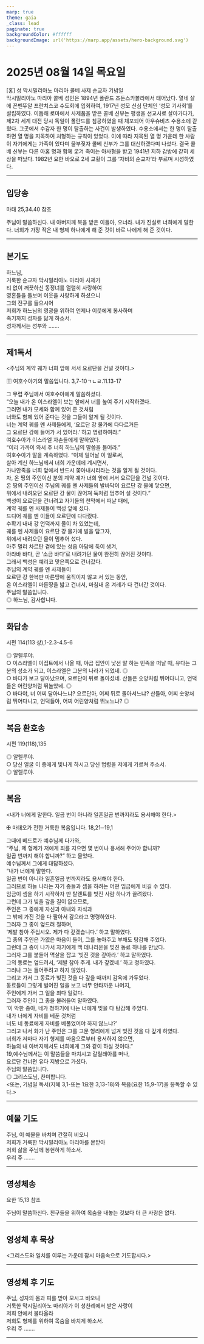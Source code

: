 ```yaml
---
marp: true
theme: gaia
_class: lead
paginate: true
backgroundColor: #ffffff
backgroundImage: url('https://marp.app/assets/hero-background.svg')
---
```


# 2025년 08월 14일 목요일

[홍] 성 막시밀리아노 마리아 콜베 사제 순교자 기념일  
막시밀리아노 마리아 콜베 성인은 1894년 폴란드 즈둔스카볼라에서 태어났다. 열네 살에 꼰벤뚜알 프란치스코 수도회에 입회하여, 1917년 성모 신심 단체인 ‘성모 기사회’를 설립하였다. 이듬해 로마에서 사제품을 받은 콜베 신부는 평생을 선교사로 살아가다가, 제2차 세계 대전 당시 독일이 폴란드를 침공하였을 때 체포되어 아우슈비츠 수용소에 갇혔다. 그곳에서 수감자 한 명이 탈출하는 사건이 발생하였다. 수용소에서는 한 명이 탈출하면 열 명을 지목하여 처형하는 규칙이 있었다. 이에 따라 지목된 열 명 가운데 한 사람이 자기에게는 가족이 있다며 울부짖자 콜베 신부가 그를 대신하겠다며 나섰다. 결국 콜베 신부는 다른 아홉 명과 함께 굶겨 죽이는 아사형을 받고 1941년 지하 감방에 갇혀 세상을 떠났다. 1982년 요한 바오로 2세 교황이 그를 ‘자비의 순교자’라 부르며 시성하였다.




---

## 입당송

마태 25,34.40 참조

주님이 말씀하신다. 내 아버지께 복을 받은 이들아, 오너라. 내가 진실로 너희에게 말한다. 너희가 가장 작은 내 형제 하나에게 해 준 것이 바로 나에게 해 준 것이다.  
  


---

## 본기도

하느님,  
거룩한 순교자 막시밀리아노 마리아 사제가  
티 없이 깨끗하신 동정녀를 열렬히 사랑하여  
영혼들을 돌보며 이웃을 사랑하게 하셨으니  
그의 전구를 들으시어  
저희가 하느님의 영광을 위하여 언제나 이웃에게 봉사하며  
죽기까지 성자를 닮게 하소서.  
성자께서는 성부와 …….  
  


---

## 제1독서

<주님의 계약 궤가 너희 앞에 서서 요르단을 건널 것이다.>

▥ 여호수아기의 말씀입니다. 3,7-10ㄱㄴㄹ.11.13-17

그 무렵 주님께서 여호수아에게 말씀하셨다.  
“오늘 내가 온 이스라엘이 보는 앞에서 너를 높여 주기 시작하겠다.  
그러면 내가 모세와 함께 있어 준 것처럼  
너와도 함께 있어 준다는 것을 그들이 알게 될 것이다.  
너는 계약 궤를 멘 사제들에게, ‘요르단 강 물가에 다다르거든  
그 요르단 강에 들어가 서 있어라.’ 하고 명령하여라.”  
여호수아가 이스라엘 자손들에게 말하였다.  
“이리 가까이 와서 주 너희 하느님의 말씀을 들어라.”  
여호수아가 말을 계속하였다. “이제 일어날 이 일로써,  
살아 계신 하느님께서 너희 가운데에 계시면서,  
가나안족을 너희 앞에서 반드시 쫓아내시리라는 것을 알게 될 것이다.  
자, 온 땅의 주인이신 분의 계약 궤가 너희 앞에 서서 요르단을 건널 것이다.  
온 땅의 주인이신 주님의 궤를 멘 사제들의 발바닥이 요르단 강 물에 닿으면,  
위에서 내려오던 요르단 강 물이 끊어져 둑처럼 멈추어 설 것이다.”  
백성이 요르단을 건너려고 자기들의 천막에서 떠날 때에,  
계약 궤를 멘 사제들이 백성 앞에 섰다.  
드디어 궤를 멘 이들이 요르단에 다다랐다.  
수확기 내내 강 언덕까지 물이 차 있었는데,  
궤를 멘 사제들이 요르단 강 물가에 발을 담그자,  
위에서 내려오던 물이 멈추어 섰다.  
아주 멀리 차르탄 곁에 있는 성읍 아담에 둑이 생겨,  
아라바 바다, 곧 ‘소금 바다’로 내려가던 물이 완전히 끊어진 것이다.  
그래서 백성은 예리코 맞은쪽으로 건너갔다.  
주님의 계약 궤를 멘 사제들이  
요르단 강 한복판 마른땅에 움직이지 않고 서 있는 동안,  
온 이스라엘이 마른땅을 밟고 건너서, 마침내 온 겨레가 다 건너간 것이다.  
주님의 말씀입니다.  
◎ 하느님, 감사합니다.  
  


---

## 화답송

시편 114(113 상),1-2.3-4.5-6

◎ 알렐루야.  
○ 이스라엘이 이집트에서 나올 때, 야곱 집안이 낯선 말 하는 민족을 떠날 때, 유다는 그분의 성소가 되고, 이스라엘은 그분의 나라가 되었네. ◎  
○ 바다가 보고 달아났으며, 요르단이 뒤로 돌아섰네. 산들은 숫양처럼 뛰어다니고, 언덕들은 어린양처럼 뛰놀았네. ◎  
○ 바다야, 너 어찌 달아나느냐? 요르단아, 어찌 뒤로 돌아서느냐? 산들아, 어찌 숫양처럼 뛰어다니고, 언덕들아, 어찌 어린양처럼 뛰노느냐? ◎  
  


---

## 복음 환호송

시편 119(118),135

◎ 알렐루야.  
○ 당신 얼굴 이 종에게 빛나게 하시고 당신 법령을 저에게 가르쳐 주소서.  
◎ 알렐루야.  
  


---

## 복음

<내가 너에게 말한다. 일곱 번이 아니라 일흔일곱 번까지라도 용서해야 한다.>

✠ 마태오가 전한 거룩한 복음입니다. 18,21─19,1

그때에 베드로가 예수님께 다가와,  
“주님, 제 형제가 저에게 죄를 지으면 몇 번이나 용서해 주어야 합니까?  
일곱 번까지 해야 합니까?” 하고 물었다.  
예수님께서 그에게 대답하셨다.  
“내가 너에게 말한다.  
일곱 번이 아니라 일흔일곱 번까지라도 용서해야 한다.  
그러므로 하늘 나라는 자기 종들과 셈을 하려는 어떤 임금에게 비길 수 있다.  
임금이 셈을 하기 시작하자 만 탈렌트를 빚진 사람 하나가 끌려왔다.  
그런데 그가 빚을 갚을 길이 없으므로,  
주인은 그 종에게 자신과 아내와 자식과  
그 밖에 가진 것을 다 팔아서 갚으라고 명령하였다.  
그러자 그 종이 엎드려 절하며,  
‘제발 참아 주십시오. 제가 다 갚겠습니다.’ 하고 말하였다.  
그 종의 주인은 가엾은 마음이 들어, 그를 놓아주고 부채도 탕감해 주었다.  
그런데 그 종이 나가서 자기에게 백 데나리온을 빚진 동료 하나를 만났다.  
그러자 그를 붙들어 멱살을 잡고 ‘빚진 것을 갚아라.’ 하고 말하였다.  
그의 동료는 엎드려서, ‘제발 참아 주게. 내가 갚겠네.’ 하고 청하였다.  
그러나 그는 들어주려고 하지 않았다.  
그리고 가서 그 동료가 빚진 것을 다 갚을 때까지 감옥에 가두었다.  
동료들이 그렇게 벌어진 일을 보고 너무 안타까운 나머지,  
주인에게 가서 그 일을 죄다 일렀다.  
그러자 주인이 그 종을 불러들여 말하였다.  
‘이 악한 종아, 네가 청하기에 나는 너에게 빚을 다 탕감해 주었다.  
내가 너에게 자비를 베푼 것처럼  
너도 네 동료에게 자비를 베풀었어야 하지 않느냐?’  
그러고 나서 화가 난 주인은 그를 고문 형리에게 넘겨 빚진 것을 다 갚게 하였다.  
너희가 저마다 자기 형제를 마음으로부터 용서하지 않으면,  
하늘의 내 아버지께서도 너희에게 그와 같이 하실 것이다.”  
19,예수님께서는 이 말씀들을 마치시고 갈릴래아를 떠나,  
요르단 건너편 유다 지방으로 가셨다.  
주님의 말씀입니다.  
◎ 그리스도님, 찬미합니다.  
<또는, 기념일 독서(지혜 3,1-또는 1요한 3,13-18)와 복음(요한 15,9-17)을 봉독할 수 있다.>  
  


---

## 예물 기도

주님, 이 예물을 바치며 간절히 비오니  
저희가 거룩한 막시밀리아노 마리아를 본받아  
저희 삶을 주님께 봉헌하게 하소서.  
우리 주 …….  
  


---

## 영성체송

요한 15,13 참조

주님이 말씀하신다. 친구들을 위하여 목숨을 내놓는 것보다 더 큰 사랑은 없다.  
  


---

## 영성체 후 묵상

<그리스도와 일치를 이루는 가운데 잠시 마음속으로 기도합시다.>  


---

## 영성체 후 기도

주님, 성자의 몸과 피를 받아 모시고 비오니  
거룩한 막시밀리아노 마리아가 이 성찬례에서 받은 사랑이  
저희 안에서 불타올라  
저희도 형제를 위하여 목숨을 바치게 하소서.  
우리 주 …….  
  


---